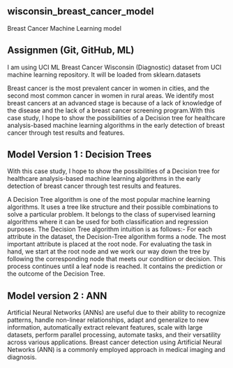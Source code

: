 ## wisconsin_breast_cancer_model
Breast Cancer Machine Learning model

## Assignmen (Git, GitHub, ML)

I am using UCI ML Breast Cancer Wisconsin (Diagnostic) dataset from UCI machine learning repository. It will be loaded from sklearn.datasets

Breast cancer is the most prevalent cancer in women in cities, and the second most common cancer in women in rural areas. We identify most breast cancers at an advanced stage is because of a lack of knowledge of the disease and the lack of a breast cancer screening program.With this case study, I hope to show the possibilities of a Decision tree for healthcare analysis-based machine learning algorithms in the early detection of breast cancer through test results and features.

## Model Version 1 : Decision Trees

With this case study, I hope to show the possibilities of a Decision tree for healthcare analysis-based machine learning algorithms in the early detection of breast cancer through test results and features.

A Decision Tree algorithm is one of the most popular machine learning algorithms. It uses a tree like structure and their possible combinations to solve a particular problem. It belongs to the class of supervised learning algorithms where it can be used for both classification and regression purposes.
The Decision Tree algorithm intuition is as follows:-
For each attribute in the dataset, the Decision-Tree algorithm forms a node. The most important attribute is placed at the root node.
For evaluating the task in hand, we start at the root node and we work our way down the tree by following the corresponding node that meets our condition or decision.
This process continues until a leaf node is reached. It contains the prediction or the outcome of the Decision Tree.

## Model version 2 : ANN

Artificial Neural Networks (ANNs) are useful due to their ability to recognize patterns, handle non-linear relationships, adapt and generalize to new information, automatically extract relevant features, scale with large datasets, perform parallel processing, automate tasks, and their versatility across various applications. Breast cancer detection using Artificial Neural Networks (ANN) is a commonly employed approach in medical imaging and diagnosis.

